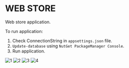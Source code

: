 # WEB STORE



Web store application.

To run application:

1) Check ConnectionString in `appsettings.json` file.
2) `Update-database` using `NutGet PackageManager Console`.
3) Run application.

![1](https://github.com/pieetrus/WebStore/blob/master/screenshots/1.png)
![2](https://github.com/pieetrus/WebStore/blob/master/screenshots/2.png)
![3](https://github.com/pieetrus/WebStore/blob/master/screenshots/3.png)
![4](https://github.com/pieetrus/WebStore/blob/master/screenshots/4.png)

